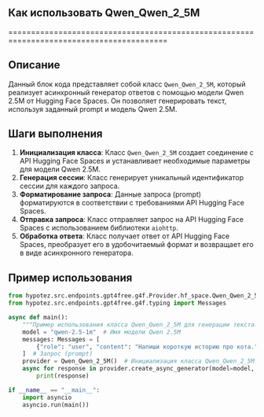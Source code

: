 ## Как использовать Qwen_Qwen_2_5M
=========================================================================================

Описание
-------------------------
Данный блок кода представляет собой класс `Qwen_Qwen_2_5M`, который реализует асинхронный генератор ответов с помощью модели Qwen 2.5M от Hugging Face Spaces. Он позволяет генерировать текст, используя заданный prompt и модель Qwen 2.5M.

Шаги выполнения
-------------------------
1. **Инициализация класса**:  Класс `Qwen_Qwen_2_5M` создает соединение с API Hugging Face Spaces и устанавливает необходимые параметры для модели Qwen 2.5M. 
2. **Генерация сессии**: Класс генерирует уникальный идентификатор сессии для каждого запроса.
3. **Форматирование запроса**: Данные запроса (prompt) форматируются в соответствии с требованиями API Hugging Face Spaces.
4. **Отправка запроса**:  Класс отправляет запрос на API Hugging Face Spaces с использованием библиотеки `aiohttp`.
5. **Обработка ответа**: Класс получает ответ от API Hugging Face Spaces, преобразует его в удобочитаемый формат и возвращает его в виде асинхронного генератора.

Пример использования
-------------------------

```python
from hypotez.src.endpoints.gpt4free.g4f.Provider.hf_space.Qwen_Qwen_2_5M import Qwen_Qwen_2_5M
from hypotez.src.endpoints.gpt4free.g4f.typing import Messages

async def main():
    """Пример использования класса Qwen_Qwen_2_5M для генерации текста."""
    model = "qwen-2.5-1m"  # Имя модели Qwen 2.5M
    messages: Messages = [
        {"role": "user", "content": "Напиши короткую историю про кота."}
    ]  # Запрос (prompt)
    provider = Qwen_Qwen_2_5M()  # Инициализация класса Qwen_Qwen_2_5M
    async for response in provider.create_async_generator(model=model, messages=messages):
        print(response)

if __name__ == "__main__":
    import asyncio
    asyncio.run(main())
```